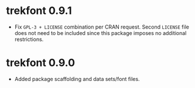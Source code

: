 # trekfont 0.9.1

* Fix `GPL-3 + LICENSE` combination per CRAN request. Second `LICENSE` file does not need to be included since this package imposes no additional restrictions.

# trekfont 0.9.0

* Added package scaffolding and data sets/font files.
